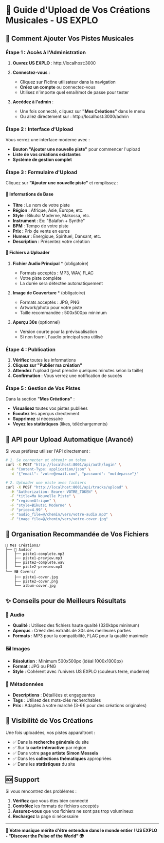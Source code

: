 # 🎵 Guide d'Upload de Vos Créations Musicales - US EXPLO

## 🚀 **Comment Ajouter Vos Pistes Musicales**

### **Étape 1 : Accès à l'Administration**

1. **Ouvrez US EXPLO** : http://localhost:3000
2. **Connectez-vous** :
   - Cliquez sur l'icône utilisateur dans la navigation
   - **Créez un compte** ou connectez-vous
   - Utilisez n'importe quel email/mot de passe pour tester

3. **Accédez à l'admin** :
   - Une fois connecté, cliquez sur **"Mes Créations"** dans le menu
   - Ou allez directement sur : http://localhost:3000/admin

### **Étape 2 : Interface d'Upload**

Vous verrez une interface moderne avec :
- **Bouton "Ajouter une nouvelle piste"** pour commencer l'upload
- **Liste de vos créations existantes** 
- **Système de gestion complet**

### **Étape 3 : Formulaire d'Upload**

Cliquez sur **"Ajouter une nouvelle piste"** et remplissez :

#### **📝 Informations de Base**
- **Titre** : Le nom de votre piste
- **Région** : Afrique, Asie, Europe, etc.  
- **Style** : Bikutsi Moderne, Makossa, etc.
- **Instrument** : Ex: "Balafon + Synthé"
- **BPM** : Tempo de votre piste
- **Prix** : Prix de vente en euros
- **Humeur** : Énergique, Spirituel, Dansant, etc.
- **Description** : Présentez votre création

#### **📁 Fichiers à Uploader**

1. **Fichier Audio Principal** * (obligatoire)
   - Formats acceptés : MP3, WAV, FLAC
   - Votre piste complète
   - La durée sera détectée automatiquement

2. **Image de Couverture** * (obligatoire)  
   - Formats acceptés : JPG, PNG
   - Artwork/photo pour votre piste
   - Taille recommandée : 500x500px minimum

3. **Aperçu 30s** (optionnel)
   - Version courte pour la prévisualisation
   - Si non fourni, l'audio principal sera utilisé

### **Étape 4 : Publication**

1. **Vérifiez** toutes les informations
2. **Cliquez sur "Publier ma création"**  
3. **Attendez** l'upload (peut prendre quelques minutes selon la taille)
4. **Confirmation** : Vous verrez une notification de succès

### **Étape 5 : Gestion de Vos Pistes**

Dans la section **"Mes Créations"** :
- **Visualisez** toutes vos pistes publiées
- **Écoutez** les aperçus directement
- **Supprimez** si nécessaire
- **Voyez les statistiques** (likes, téléchargements)

## 🔧 **API pour Upload Automatique (Avancé)**

Si vous préférez utiliser l'API directement :

```bash
# 1. Se connecter et obtenir un token
curl -X POST "http://localhost:8001/api/auth/login" \
  -H "Content-Type: application/json" \
  -d '{"email": "votre@email.com", "password": "motdepasse"}'

# 2. Uploader une piste avec fichiers
curl -X POST "http://localhost:8001/api/tracks/upload" \
  -H "Authorization: Bearer VOTRE_TOKEN" \
  -F "title=Ma Nouvelle Piste" \
  -F "region=Afrique" \
  -F "style=Bikutsi Moderne" \
  -F "price=4.99" \
  -F "audio_file=@/chemin/vers/votre-audio.mp3" \
  -F "image_file=@/chemin/vers/votre-cover.jpg"
```

## 📁 **Organisation Recommandée de Vos Fichiers**

```
📂 Mes Créations/
├── 🎵 Audio/
│   ├── piste1-complete.mp3
│   ├── piste1-preview.mp3
│   ├── piste2-complete.wav
│   └── piste2-preview.mp3
└── 🖼️ Covers/
    ├── piste1-cover.jpg
    ├── piste2-cover.png
    └── album-cover.jpg
```

## ✨ **Conseils pour de Meilleurs Résultats**

### **🎵 Audio**
- **Qualité** : Utilisez des fichiers haute qualité (320kbps minimum)
- **Aperçus** : Créez des extraits de 30s des meilleures parties
- **Formats** : MP3 pour la compatibilité, FLAC pour la qualité maximale

### **🖼️ Images**
- **Résolution** : Minimum 500x500px (idéal 1000x1000px)
- **Format** : JPG ou PNG
- **Style** : Cohérent avec l'univers US EXPLO (couleurs terre, moderne)

### **📝 Métadonnées**
- **Descriptions** : Détaillées et engageantes
- **Tags** : Utilisez des mots-clés recherchables
- **Prix** : Adaptés à votre marché (3-6€ pour des créations originales)

## 🎯 **Visibilité de Vos Créations**

Une fois uploadées, vos pistes apparaîtront :
- ✅ Dans la **recherche générale** du site
- ✅ Sur la **carte interactive** par région
- ✅ Dans votre **page artiste Simon Messela**
- ✅ Dans les **collections thématiques** appropriées
- ✅ Dans les **statistiques** du site

## 🆘 **Support**

Si vous rencontrez des problèmes :
1. **Vérifiez** que vous êtes bien connecté
2. **Contrôlez** les formats de fichiers acceptés  
3. **Assurez-vous** que vos fichiers ne sont pas trop volumineux
4. **Rechargez** la page si nécessaire

---

**🎵 Votre musique mérite d'être entendue dans le monde entier !**
**US EXPLO - "Discover the Pulse of the World" 🌍**
